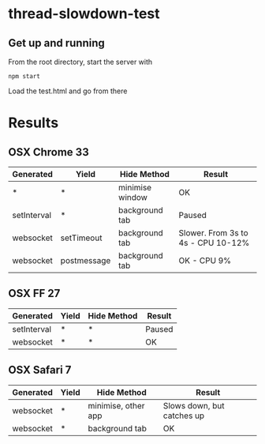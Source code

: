 thread-slowdown-test
====================

Get up and running
------------------

From the root directory, start the server with

    npm start

Load the test.html and go from there

Results
=======

OSX Chrome 33
--------------

| Generated     | Yield       | Hide Method     | Result |
| ------------- |-------------| ----------------|--------|
| *             | *           | minimise window |OK      |
| setInterval   | *           | background tab  |Paused  |
| websocket     | setTimeout  | background tab  |Slower. From 3s to 4s - CPU 10-12%|
| websocket     | postmessage | background tab  |OK - CPU 9% |

OSX FF 27
---------

| Generated     | Yield       | Hide Method     | Result |
| ------------- |-------------| ----------------|--------|
| setInterval   | *           | *               |Paused  |
| websocket     | *           | *               |OK |

OSX Safari 7
------------

| Generated     | Yield       | Hide Method     | Result |
| ------------- |-------------| ----------------|--------|
| websocket   	| *           | minimise, other app |Slows down, but catches up|
| websocket     | *           | background tab  |OK |
